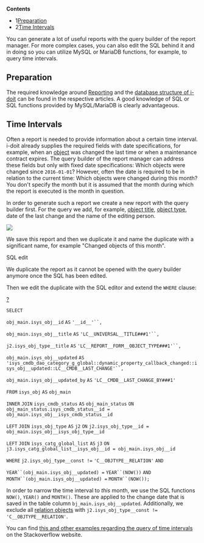 **Contents**

*   1[Preparation](#ComplexReports-Preparation)
*   2[Time Intervals](#ComplexReports-TimeIntervals)

You can generate a lot of useful reports with the query builder of the report manager. For more complex cases, you can also edit the SQL behind it and in doing so you can utilize MySQL or MariaDB functions, for example, to query time intervals.

Preparation
-----------

The required knowledge around [Reporting](/display/en/Report+Manager) and the [database structure of i-doit](/display/en/Database+Model) can be found in the respective articles. A good knowledge of SQL or SQL functions provided by MySQL/MariaDB is clearly advantageous.

Time Intervals
--------------

Often a report is needed to provide information about a certain time interval. i-doit already supplies the required fields with date specifications, for example, when an [object](/display/en/Structure+of+the+IT+Documentation) was changed the last time or when a maintenance contract expires. The query builder of the report manager can address these fields but only with fixed date specifications: Which objects were changed since `2016-01-01`? However, often the date is required to be in relation to the current time: Which objects were changed during this month? You don't specify the month but it is assumed that the month during which the report is executed is the month in question.

In order to generate such a report we create a new report with the query builder first. For the query we add, for example, [object title](/display/en/Unique+References), [object type](/display/en/Structure+of+the+IT+Documentation), date of the last change and the name of the editing person.

![](/download/attachments/66355775/image2017-11-7%2013%3A48%3A7.png?version=1&modificationDate=1510061181128&api=v2&effects=drop-shadow)

We save this report and then we duplicate it and name the duplicate with a significant name, for example "Changed objects of this month".

SQL edit

We duplicate the report as it cannot be opened with the query builder anymore once the SQL has been edited.

Then we edit the duplicate with the SQL editor and extend the `WHERE` clause:

[?](#)

`SELECT`

`obj_main.isys_obj__id` `AS` `'__id__'``,`

`obj_main.isys_obj__title` `AS` `'LC__UNIVERSAL__TITLE###1'``,`

`j2.isys_obj_type__title` `AS` `'LC__REPORT__FORM__OBJECT_TYPE###1'``,`

`obj_main.isys_obj__updated` `AS` `'isys_cmdb_dao_category_g_global::dynamic_property_callback_changed::isys_obj__updated::LC__CMDB__LAST_CHANGE'``,`

`obj_main.isys_obj__updated_by` `AS` `'LC__CMDB__LAST_CHANGE_BY###1'`

`FROM` `isys_obj` `AS` `obj_main`

`INNER` `JOIN` `isys_cmdb_status` `AS` `obj_main_status` `ON` `obj_main_status.isys_cmdb_status__id = obj_main.isys_obj__isys_cmdb_status__id`

`LEFT` `JOIN` `isys_obj_type` `AS` `j2` `ON` `j2.isys_obj_type__id = obj_main.isys_obj__isys_obj_type__id`

`LEFT` `JOIN` `isys_catg_global_list` `AS` `j3` `ON` `j3.isys_catg_global_list__isys_obj__id = obj_main.isys_obj__id`

`WHERE` `j2.isys_obj_type__const !=` `'C__OBJTYPE__RELATION'` `AND`

`YEAR``(obj_main.isys_obj__updated) =` `YEAR``(NOW())` `AND` `MONTH``(obj_main.isys_obj__updated) =` `MONTH``(NOW());`

In order to narrow the time interval to _this_ month, we use the SQL functions `NOW()`, `YEAR()` and `MONTH()`. These are applied to the change date that is saved in the table column `bj_main.isys_obj__updated`. Additionally, we exclude all [relation objects](/display/en/Object+Relations) with `j2.isys_obj_type__const != 'C__OBJTYPE__RELATION'`.

You can find [this and other examples regarding the query of time intervals](http://stackoverflow.com/questions/5293189/select-records-from-today-this-week-this-month-php-mysql) on the Stackoverflow website.